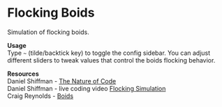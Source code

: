 # Flocking Boids

Simulation of flocking boids.

**Usage**  
Type ``` ~ ``` (tilde/backtick key) to toggle the config sidebar. You can adjust different sliders to tweak values that control the boids flocking behavior.

**Resources**  
Daniel Shiffman - [The Nature of Code](https://natureofcode.com/)  
Daniel Shiffman - live coding video [Flocking Simulation](https://www.youtube.com/watch?v=mhjuuHl6qHM&pbjreload=10)  
Craig Reynolds - [Boids](https://www.red3d.com/cwr/boids/)  

